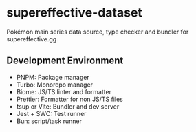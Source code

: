 # supereffective-dataset

Pokémon main series data source, type checker and bundler for supereffective.gg

## Development Environment

- PNPM: Package manager
- Turbo: Monorepo manager
- Biome: JS/TS linter and formatter
- Prettier: Formatter for non JS/TS files
- tsup or Vite: Bundler and dev server
- Jest + SWC: Test runner
- Bun: script/task runner
